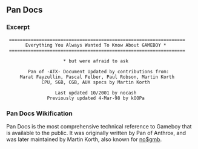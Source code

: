 Pan Docs
--------

### Excerpt

     =================================================================
           Everything You Always Wanted To Know About GAMEBOY *
     =================================================================

                         * but were afraid to ask

            Pan of -ATX- Document Updated by contributions from:
         Marat Fayzullin, Pascal Felber, Paul Robson, Martin Korth
                 CPU, SGB, CGB, AUX specs by Martin Korth

                      Last updated 10/2001 by nocash
                   Previously updated 4-Mar-98 by kOOPa

### Pan Docs Wikification

Pan Docs is the most comprehensive technical reference to Gameboy that
is available to the public. It was originally written by Pan of Anthrox,
and was later maintained by Martin Korth, also known for
[no\$gmb](no$gmb "wikilink").

